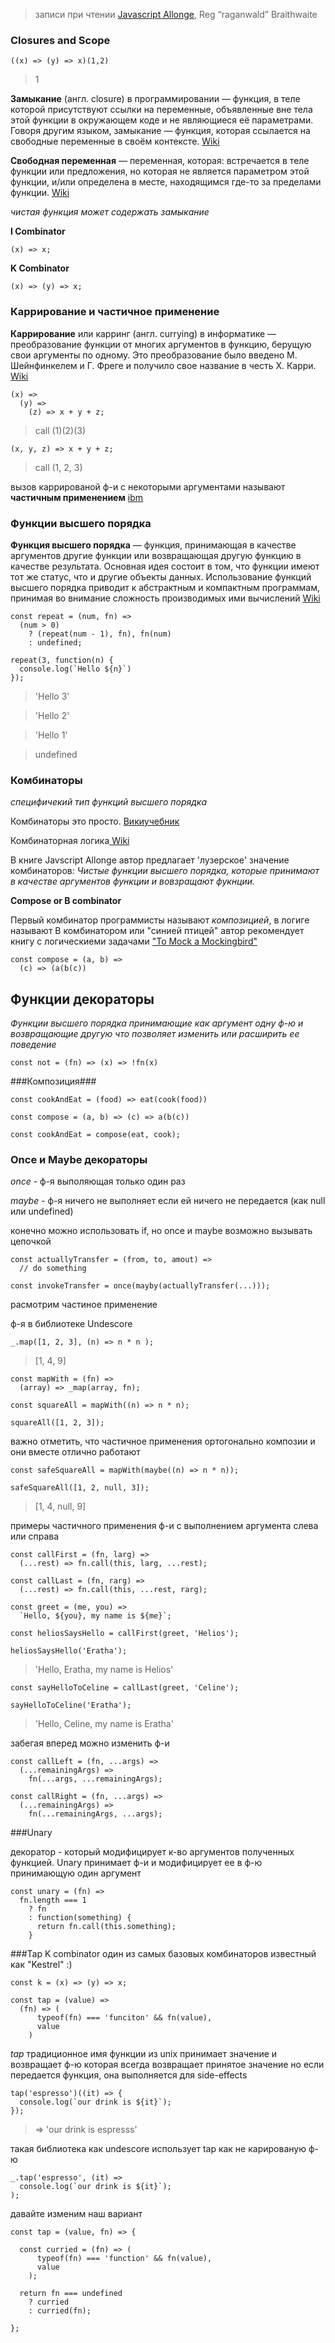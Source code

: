 > записи при чтении [Javascript Allonge](https://leanpub.com/javascript-allonge),
Reg “raganwald” Braithwaite



### Closures and Scope
```
((x) => (y) => x)(1,2)
```
> 1

**Замыкание** (англ. closure) в программировании — функция,
в теле которой присутствуют ссылки на переменные,
объявленные вне тела этой функции в окружающем коде
и не являющиеся её параметрами. Говоря другим языком,
замыкание — функция, которая ссылается на свободные
переменные в своём контексте.
[Wiki](https://goo.gl/dmSERC)

**Свободная переменная** — переменная, которая:
встречается в теле функции или предложения,
но которая не является параметром этой функции,
и/или определена в месте, находящимся
где-то за пределами функции.
[Wiki](https://goo.gl/DESDX2)


*чистая функция может содержать замыкание*


**I Combinator**

`(x) => x;`

**K Combinator**

`(x) => (y) => x;`

### Каррирование и частичное применение

**Каррирование** или карринг (англ. currying) в информатике
— преобразование функции от многих аргументов в функцию,
берущую свои аргументы по одному. Это преобразование было
введено М. Шейнфинкелем и Г. Фреге и получило свое название
в честь Х. Карри.
[Wiki](https://goo.gl/6HJQO5)
```
(x) =>
  (y) =>
    (z) => x + y + z;
```

> call (1)(2)(3)

`(x, y, z) => x + y + z;`

> call (1, 2, 3)

вызов каррированой ф-и с некоторыми аргументами называют
**частичным применением**
[ibm](https://www.ibm.com/developerworks/ru/library/j-jn9/)


### Функции высшего порядка

**Функция высшего порядка** — функция, принимающая в качестве
аргументов другие функции или возвращающая другую функцию
в качестве результата. Основная идея состоит в том, что функции
имеют тот же статус, что и другие объекты данных. Использование
функций высшего порядка приводит к абстрактным и компактным
программам, принимая во внимание сложность производимых
ими вычислений
[Wiki](https://goo.gl/)
```
const repeat = (num, fn) =>
  (num > 0)
    ? (repeat(num - 1), fn), fn(num)
    : undefined;

repeat(3, function(n) {
  console.log(`Hello ${n}`)
});
```
 
>'Hello 3'

>'Hello 2'

>'Hello 1'

>undefined



### Комбинаторы
_cпецифичекий тип функций высшего порядка_


Комбинаторы это просто.
[Викиучебник](https://goo.gl/vdgjdC)

Комбинаторная логика[ Wiki](https://goo.gl/4dOyay)

В книге Javscript Allonge автор предлагает 'лузерское' значение
комбинаторов:
*Чистые функции высшего порядка, которые принимают в качестве
аргументов функции и вовзращают фукнции.*


**Compose or B combinator**

Первый комбинатор программисты называют _композицией_,
в логиге называют B комбинатором или "синией птицей"
автор рекомендует книгу с логическиеми задачами 
["To Mock a Mockingbird"](https://en.wikipedia.org/wiki/To_Mock_a_Mockingbird)

```
const compose = (a, b) => 
  (c) => (a(b(c))
```


## Функции декораторы
_Функции высшего порядка принимающие как аргумент одну ф-ю
и возвращающие другую
что позволяет изменить или расширить ее поведение_

`const not = (fn) => (x) => !fn(x)`


###Композиция###

```
const cookAndEat = (food) => eat(cook(food))

const compose = (a, b) => (c) => a(b(c))

const cookAndEat = compose(eat, cook);
```


### Once и Maybe декораторы

_once_ - ф-я выполяющая только один раз

_maybe_ - ф-я ничего не выполняет если ей ничего не передается (как null или undefined)

конечно можно использовать if, но once и maybe возможно
вызывать цепочкой

```
const actuallyTransfer = (from, to, amout) =>
  // do something

const invokeTransfer = once(mayby(actuallyTransfer(...)));
```

расмотрим частиное применение

ф-я в библиотеке Undescore

`_.map([1, 2, 3], (n) => n * n );`

> [1, 4, 9]

```
const mapWith = (fn) =>
  (array) => _map(array, fn);

const squareAll = mapWith((n) => n * n);

squareAll([1, 2, 3]);
```

важно отметить, что частичное применения ортогонально композии
и они вместе отлично работают

```
const safeSquareAll = mapWith(maybe((n) => n * n));

safeSquareAll([1, 2, null, 3]);
```

> [1, 4, null, 9]


примеры частичного применения ф-и с выполнением
аргумента слева или справа

```
const callFirst = (fn, larg) =>
  (...rest) => fn.call(this, larg, ...rest);

const callLast = (fn, rarg) =>
  (...rest) => fn.call(this, ...rest, rarg);

const greet = (me, you) =>
  `Hello, ${you}, my name is ${me}`;

const heliosSaysHello = callFirst(greet, 'Helios');

heliosSaysHello('Eratha');
```
>'Hello, Eratha, my name is Helios'

```
const sayHelloToCeline = callLast(greet, 'Celine');

sayHelloToCeline('Eratha');
```

> 'Hello, Celine, my name is Eratha'

забегая вперед можно изменить ф-и

```
const callLeft = (fn, ...args) =>
  (...remainingArgs) =>
    fn(...args, ...remainingArgs);

const callRight = (fn, ...args) =>
  (...remainingArgs) =>
    fn(...remainingArgs, ...args);
```


###Unary

декоратор - который модифицирует к-во аргументов
полученных функцией. Unary принимает ф-и
и модифицирует ее в ф-ю принимающую один аргумент

```
const unary = (fn) =>
  fn.length === 1
    ? fn
    : function(something) {
      return fn.call(this.something);
    }
```

###Tap
K combinator
один из самых базовыx комбинаторов 
известный как "Kestrel" :)

`const k = (x) => (y) => x;`

```
const tap = (value) =>
  (fn) => (
      typeof(fn) === 'funciton' && fn(value),
      value
    )
```

_tap_ традиционное имя функции из unix
принимает значение и возвращает ф-ю
которая всегда возвращает принятое значение
но если передается функция, она выполняется
для side-effects

```
tap('espresso')((it) => {
  console.log(`our drink is ${it}`);
});
```

> => 'our drink is espresss'

такая библиотека как undescore использует
tap как не карированую ф-ю

```
_.tap('espresso', (it) => 
  console.log(`our drink is ${it}`);
);
```

давайте изменим наш вариант


```
const tap = (value, fn) => {

  const curried = (fn) => (
      typeof(fn) === 'function' && fn(value),
      value
    );

  return fn === undefined
    ? curried
    : curried(fn);

};
```